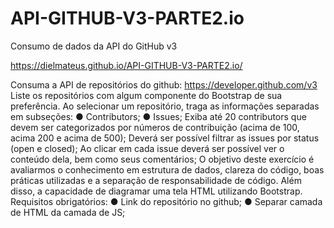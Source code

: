 # API-GITHUB-V3-PARTE2.io
Consumo de dados da API do GitHub v3

https://dielmateus.github.io/API-GITHUB-V3-PARTE2.io/


Consuma a API de repositórios do github: https://developer.github.com/v3
Liste os repositórios com algum componente do Bootstrap de sua preferência.
Ao selecionar um repositório, traga as informações separadas em subseções:
● Contributors;
● Issues;
Exiba até 20 contributors que devem ser categorizados por números de contribuição
(acima de 100, acima 200 e acima de 500);
Deverá ser possível filtrar as issues por status (open e closed);
Ao clicar em cada issue deverá ser possível ver o conteúdo dela, bem como seus
comentários;
O objetivo deste exercício é avaliarmos o conhecimento em estrutura de dados, clareza
do código, boas práticas utilizadas e a separação de responsabilidade de código. Além
disso, a capacidade de diagramar uma tela HTML utilizando Bootstrap.
Requisitos obrigatórios:
● Link do repositório no github;
● Separar camada de HTML da camada de JS;
